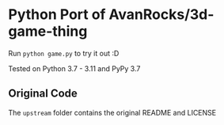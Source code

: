# Python Port of AvanRocks/3d-game-thing

Run `python game.py` to try it out :D

Tested on Python 3.7 - 3.11 and PyPy 3.7

## Original Code

The `upstream` folder contains the original README and LICENSE
